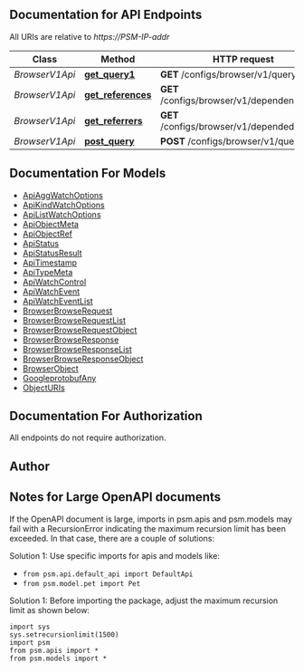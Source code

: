 
## Documentation for API Endpoints

All URIs are relative to *https://PSM-IP-addr*

Class | Method | HTTP request | Description
------------ | ------------- | ------------- | -------------
*BrowserV1Api* | [**get_query1**](../../../../pensando_dss/docs/BrowserV1Api.md#get_query1) | **GET** /configs/browser/v1/query | 
*BrowserV1Api* | [**get_references**](../../../../pensando_dss/docs/BrowserV1Api.md#get_references) | **GET** /configs/browser/v1/dependencies/** | 
*BrowserV1Api* | [**get_referrers**](../../../../pensando_dss/docs/BrowserV1Api.md#get_referrers) | **GET** /configs/browser/v1/dependedby/** | 
*BrowserV1Api* | [**post_query**](../../../../pensando_dss/docs/BrowserV1Api.md#post_query) | **POST** /configs/browser/v1/query | 


## Documentation For Models

 - [ApiAggWatchOptions](../../../docs/ApiAggWatchOptions.md)
 - [ApiKindWatchOptions](../../../docs/ApiKindWatchOptions.md)
 - [ApiListWatchOptions](../../../docs/ApiListWatchOptions.md)
 - [ApiObjectMeta](../../../docs/ApiObjectMeta.md)
 - [ApiObjectRef](../../../docs/ApiObjectRef.md)
 - [ApiStatus](../../../docs/ApiStatus.md)
 - [ApiStatusResult](../../../docs/ApiStatusResult.md)
 - [ApiTimestamp](../../../docs/ApiTimestamp.md)
 - [ApiTypeMeta](../../../docs/ApiTypeMeta.md)
 - [ApiWatchControl](../../../docs/ApiWatchControl.md)
 - [ApiWatchEvent](../../../docs/ApiWatchEvent.md)
 - [ApiWatchEventList](../../../docs/ApiWatchEventList.md)
 - [BrowserBrowseRequest](../../../docs/BrowserBrowseRequest.md)
 - [BrowserBrowseRequestList](../../../docs/BrowserBrowseRequestList.md)
 - [BrowserBrowseRequestObject](../../../docs/BrowserBrowseRequestObject.md)
 - [BrowserBrowseResponse](../../../docs/BrowserBrowseResponse.md)
 - [BrowserBrowseResponseList](../../../docs/BrowserBrowseResponseList.md)
 - [BrowserBrowseResponseObject](../../../docs/BrowserBrowseResponseObject.md)
 - [BrowserObject](../../../docs/BrowserObject.md)
 - [GoogleprotobufAny](../../../docs/GoogleprotobufAny.md)
 - [ObjectURIs](../../../docs/ObjectURIs.md)


## Documentation For Authorization

 All endpoints do not require authorization.

## Author




## Notes for Large OpenAPI documents
If the OpenAPI document is large, imports in psm.apis and psm.models may fail with a
RecursionError indicating the maximum recursion limit has been exceeded. In that case, there are a couple of solutions:

Solution 1:
Use specific imports for apis and models like:
- `from psm.api.default_api import DefaultApi`
- `from psm.model.pet import Pet`

Solution 1:
Before importing the package, adjust the maximum recursion limit as shown below:
```
import sys
sys.setrecursionlimit(1500)
import psm
from psm.apis import *
from psm.models import *
```
